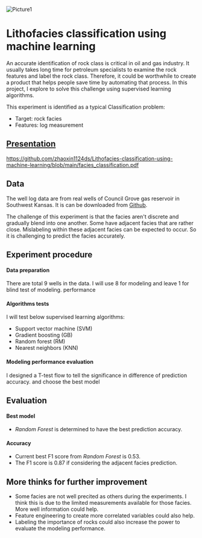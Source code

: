 ![Picture1](https://user-images.githubusercontent.com/45460506/103392078-c2ba0500-4ae1-11eb-9b49-17310a60d909.png)
# Lithofacies classification using machine learning
An accurate identification of rock class is critical in oil and gas industry. It usually takes long time for petroleum specialists to examine the rock features and label the rock class. Therefore, it could be worthwhile to create a product that helps people save time by automating that process. In this project, I explore to solve this challenge using supervised learning algorithms.

This experiment is identified as a typical Classification problem:

  * Target: rock facies
  * Features: log measurement

## [Presentation](https://github.com/zhaoxin1124ds/Lithofacies-classification-using-machine-learning/blob/main/facies_classification.pdf)
https://github.com/zhaoxin1124ds/Lithofacies-classification-using-machine-learning/blob/main/facies_classification.pdf

## Data
The well log data are from real wells of Council Grove gas reservoir in Southwest Kansas. It is can be downloaded from [Github](https://https://github.com/seg/tutorials-2016/tree/master/1610_Facies_classification).

The challenge of this experiment is that the facies aren't discrete and gradually blend into one another. Some have adjacent facies that are rather close. Mislabeling within these adjacent facies can be expected to occur. So it is challenging to predict the facies accurately.

## Experiment procedure
#### Data preparation
There are total 9 wells in the data. I will use 8 for modeling and leave 1 for blind test of modeling. performance
#### Algorithms tests
I will test below supervised learning algorithms:
* Support vector machine (SVM)
* Gradient boosting (GB)
* Random forest (RM)
* Nearest neighbors (KNN)
#### Modeling performance evaluation
I designed a T-test flow to tell the significance in difference of prediction accuracy.
and choose the best model

## Evaluation
#### Best model
* _Random Forest_ is determined to have the best prediction accuracy.
#### Accuracy
* Current best F1 score from _Random Forest_ is 0.53.
* The F1 score is 0.87 if considering the adjacent facies prediction.

## More thinks for further improvement
* Some facies are not well precited as others during the experiments. I think this is due to the limited measurements available for those facies. More well information could help.
* Feature engineering to create more correlated variables could also help.
* Labeling the importance of rocks could also increase the power to evaluate the modeling performance.
